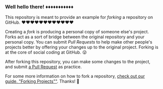 ### Well hello there! ♦♦♦♦♦♦♦♦♦♦♦

This repository is meant to provide an example for *forking* a repository on GitHub. ♥♥♥♥♥♥♥♥♥♥♥♥

Creating a *fork* is producing a personal copy of someone else's project. Forks act as a sort of bridge between the original repository and your personal copy. You can submit *Pull Requests* to help make other people's projects better by offering your changes up to the original project. Forking is at the core of social coding at GitHub. 😜

After forking this repository, you can make some changes to the project, and submit [a Pull Request](https://github.com/octocat/Spoon-Knife/pulls) as practice.

For some more information on how to fork a repository, [check out our guide, "Forking Projects""](http://guides.github.com/overviews/forking/). Thanks! :sparkling_heart:
